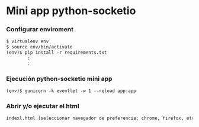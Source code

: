 # Mini app python-socketio

### Configurar enviroment
```txt
$ virtualenv env
$ source env/bin/activate
(env)$ pip install -r requirements.txt
        :
        :
```
### Ejecución python-socketio mini app
```txt
(env)$ gunicorn -k eventlet -w 1 --reload app:app
```
### Abrir y/o ejecutar el html
```txt
indexl.html (seleccionar navegador de preferencia; chrome, firefox, etc...)
```